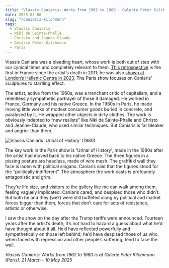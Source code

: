 ```yaml
---
title: "Vlassis Caniaris: Works from 1962 to 1980 | Galerie Peter Kilchmann"
date: 2025-04-06
slug: "/caniaris-kilchmann"
tags:
  - Vlassis Caniaris
  - Niki de Sainte-Phalle
  - Christo and Jeanne-Claude
  - Galerie Peter Kilchmann
  - Paris
---
```


Vlassis Caniaris was a bleeding heart, whose work is both out of step with our cynical times and completely relevant to them. [This retrospective](https://www.peterkilchmann.com/exhibitions/533-vlassis-caniaris-works-from-1962-to-198011-13-rue-des-arquebusiers/) is the first in France since the artist’s death in 2011; he was also [shown at London’s Hellenic Centre in 2023](https://helleniccentre.org/event/vlassis-caniaris-selected-works-1960s-1980s/). The Paris show focuses on Caniaris’ sculptures to startling effect.

The artist, active from the 1960s, was a trenchant critic of capitalism, and a relentlessly sympathetic portrayer of those it damaged. He worked in France, Germany and his native Greece. In the 1960s in Paris, he made moving little works of modest consumer goods buried in concrete, and paralysed by it. He wrapped other objects in dirty clothes. The work is obviously indebted to “new realists” like Niki de Sainte-Phalle and Christo and Jeanne-Claude, who used similar techniques. But Caniaris is far bleaker and angrier than them.

![Vlassis Caniaris 'Urinal of History' (1980)](/caniaris-kilchmann-1.jpeg)

The key work in the Paris show is 'Urinal of History', made in the 1980s after the artist had moved back to his native Greece. The three figures in a pissing posture are headless, made of wire mesh. The graffiti’d wall they face is laden with political slogans. Caniaris said that the figures stood for the “politically indifferent”. The atmosphere the work casts is profoundly antagonistic and grim.

They’re life size, and visitors to the gallery like me can walk among them, feeling vaguely implicated. Caniaris cared, and despised those who didn’t. But both he and they (we?) were still buffeted along by political and market forces bigger than them, forces that don’t care for acts of resistance, artistic or otherwise.

I saw the show on the day after the Trump tariffs were announced. Fourteen years after the artist’s death, it’s not hard to hazard a guess about what he’d have thought about it all. He’d have reflected powerfully and sympathetically on those left behind; he’d have despised those of us who, when faced with repression and other people’s suffering, tend to face the wall.

_Vlassis Caniaris: Works from 1962 to 1980 is at Galerie Peter Kilchmann (Paris). 21 March - 10 May 2025_
